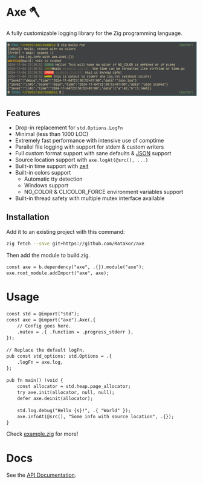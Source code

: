 # Axe 🪓

A fully customizable logging library for the Zig programming language.

![](screenshot.png)

## Features

- Drop-in replacement for `std.Options.LogFn`
- Minimal (less than 1000 LOC)
- Extremely fast performance with intensive use of comptime
- Parallel file logging with support for stderr & custom writers
- Full custom format support with sane defaults & [JSON](https://github.com/ratakor/axe/blob/master/example/example.zig#L93) support
- Source location support with `axe.logAt(@src(), ...)`
- Built-in time support with [zeit](https://github.com/rockorager/zeit)
- Built-in colors support
  - Automatic tty detection
  - Windows support
  - NO\_COLOR & CLICOLOR\_FORCE environment variables support
- Built-in thread safety with multiple mutex interface available

## Installation

Add it to an existing project with this command:
```sh
zig fetch --save git+https://github.com/Ratakor/axe
```
Then add the module to build.zig.
```zig
const axe = b.dependency("axe", .{}).module("axe");
exe.root_module.addImport("axe", axe);
```

# Usage

```zig
const std = @import("std");
const axe = @import("axe").Axe(.{
    // Config goes here.
    .mutex = .{ .function = .progress_stderr },
});

// Replace the default logFn.
pub const std_options: std.Options = .{
    .logFn = axe.log,
};

pub fn main() !void {
    const allocator = std.heap.page_allocator;
    try axe.init(allocator, null, null);
    defer axe.deinit(allocator);

    std.log.debug("Hello {s}!", .{ "World" });
    axe.infoAt(@src(), "Some info with source location", .{});
}
```

Check [example.zig](example/example.zig) for more!

# Docs

See the [API Documentation](https://ratakor.github.io/axe).
